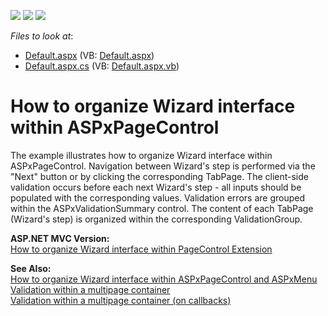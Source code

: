 <!-- default badges list -->
![](https://img.shields.io/endpoint?url=https://codecentral.devexpress.com/api/v1/VersionRange/128564818/13.1.4%2B)
[![](https://img.shields.io/badge/Open_in_DevExpress_Support_Center-FF7200?style=flat-square&logo=DevExpress&logoColor=white)](https://supportcenter.devexpress.com/ticket/details/E3050)
[![](https://img.shields.io/badge/📖_How_to_use_DevExpress_Examples-e9f6fc?style=flat-square)](https://docs.devexpress.com/GeneralInformation/403183)
<!-- default badges end -->
<!-- default file list -->
*Files to look at*:

* [Default.aspx](./CS/Default.aspx) (VB: [Default.aspx](./VB/Default.aspx))
* [Default.aspx.cs](./CS/Default.aspx.cs) (VB: [Default.aspx.vb](./VB/Default.aspx.vb))
<!-- default file list end -->
# How to organize Wizard interface within ASPxPageControl


<p>The example illustrates how to organize Wizard interface within ASPxPageControl. Navigation between Wizard's step is performed via the "Next" button or by clicking the corresponding TabPage. The client-side validation occurs before each next Wizard's step - all  inputs should be populated with the corresponding values. Validation errors are grouped within the ASPxValidationSummary control. The content of each TabPage (Wizard's step) is organized within the corresponding ValidationGroup.</p><p><strong>ASP.NET MVC Version:</strong><br />
<a href="https://www.devexpress.com/Support/Center/p/E3403">How to organize Wizard interface within PageControl Extension</a></p><p><strong>See Also:</strong><br />
<a href="https://www.devexpress.com/Support/Center/p/E3052">How to organize Wizard interface within ASPxPageControl and ASPxMenu</a><br />
<a href="https://www.devexpress.com/Support/Center/p/E12">Validation within a multipage container</a><br />
<a href="https://www.devexpress.com/Support/Center/p/E334">Validation within a multipage container (on callbacks)</a></p>

<br/>


